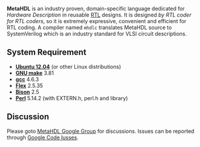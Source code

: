 **MetaHDL** is an industry proven, domain-specific language dedicated for _Hardware Description_ in reusable [RTL](RTL.md) designs. It is designed _by RTL coder for RTL coders_, so it is extremely expressive, convenient and efficient for RTL coding. A compiler named `mhdlc` translates MetaHDL source to SystemVerilog which is an industry standard for VLSI circuit descriptions.




## System Requirement ##

  * **[Ubuntu 12.04](http://www.ubuntu.org)** (or other Linux distributions)
  * **[GNU make](http://www.gnu.org/software/make)**    3.81
  * **[gcc](http://gcc.gnu.org/)**   4.6.3
  * **[Flex](http://www.gnu.org/software/flex)**   2.5.35
  * **[Bison](http://www.gnu.org/software/bison)**    2.5
  * **[Perl](http://www.perl.org)**   5.14.2 (with EXTERN.h, perl.h and library)


## Discussion ##
Please goto [MetaHDL Google Group](http://groups.google.com/group/metahdl?hl=en) for discussions. Issues can be reported through [Google Code Iusses](http://code.google.com/p/metahdl/issues/list).
